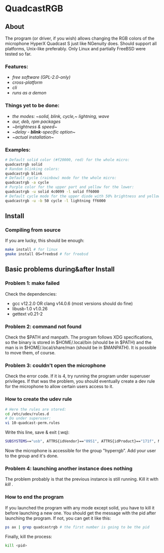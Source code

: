 # QuadcastRGB
## About
The program (or driver, if you wish) allows changing the RGB colors of the
microphone HyperX Quadcast S just like NGenuity does. Should support all
platforms, Unix-like preferably. Only Linux and partially FreeBSD were tested
so far.

### Features:
- *free software (GPL-2.0-only)*
- *cross-platform*
- *cli*
- *runs as a demon*

### Things yet to be done:
- *the modes: ~solid, blink, cycle,~ lightning, wave*
- *aur, deb, rpm packages*
- *~brightness & speed~*
- *~delay - **blink**-specific option~*
- *~actual installation~*

### Examples:
```bash
# Default solid color (#f20000, red) for the whole micro:
quadcastrgb solid 
# Random blinking colors:
quadcastrgb blink
# Default cycle (rainbow) mode for the whole micro:
quadcastrgb -a cycle 
# Purple color for the upper part and yellow for the lower:
quadcastrgb -u solid 4c0099 -l solid ff6000 
# Default cycle mode for the upper diode with 50% brightness and yellow lightning for the lower:
quadcastrgb -u -b 50 cycle -l lightning ff6000 
```
## Install
### Compiling from source
If you are lucky, this should be enough:
```bash
make install # for linux
gmake install OS=freebsd # for freebsd
```
## Basic problems during&after Install
### Problem 1: make failed
Check the dependencies:  
 - gcc v12.2.0 OR clang v14.0.6 (most versions should do fine)
 - libusb-1.0 v1.0.26
 - gettext v0.21-2

### Problem 2: command not found
Check the $PATH and manpath. The program follows XDG specifications, so the
binary is stored in $HOME/.local/bin (should be in $PATH) and the man is in
$HOME/.local/share/man (should be in $MANPATH). It is possible to move them,
of course.

### Problem 3: couldn't open the microphone
Check the error code. If it is 4, try running the program under superuser
privileges. If that was the problem, you should eventually create a dev rule
for the microphone to allow certain users access to it.

### How to create the udev rule
```bash
# Here the rules are stored:
cd /etc/udev/rules.d 
# Do under superuser:
vi 10-quadcast-perm.rules 
```
Write this line, save & exit (:wq):
```bash
SUBSYSTEMS=="usb", ATTRS{idVendor}=="0951", ATTRS{idProduct}=="171f", MODE="0660", GROUP="hyperrgb" 
```
Now the microphone is accessible for the group "hyperrgb". Add your user to the
group and it's done.

### Problem 4: launching another instance does nothing
The problem probably is that the previous instance is still running. Kill it
with *kill <pid>*.

### How to end the program
If you launched the program with any mode except solid, you have to kill it
before launching a new one. You should get the message with the pid after
launching the program. If not, you can get it like this:
```bash
ps ax | grep quadcastrgb # the first number is going to be the pid
```
Finally, kill the process:
```bash
kill <pid>
```

